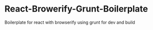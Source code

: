 # React-Browerify-Grunt-Boilerplate
Boilerplate for react with browserify using grunt for dev and build
